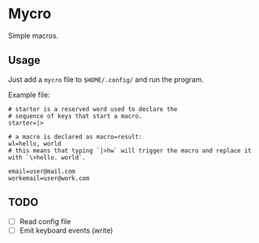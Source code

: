 # Mycro

Simple macros.

## Usage

Just add a `mycro` file to `$HOME/.config/` and run the program.

Example file:

```
# starter is a reserved word used to declare the
# sequence of keys that start a macro.
starter=|>

# a macro is declared as macro=result:
wl=hello, world
# this means that typing `|>hw` will trigger the macro and replace it with `\>hello. world`.

email=user@mail.com
workemail=user@work.com
```

## TODO

- [ ] Read config file
- [ ] Emit keyboard events (write)
